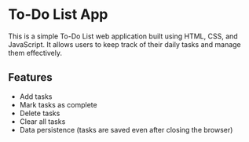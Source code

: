 # To-Do List App

This is a simple To-Do List web application built using HTML, CSS, and JavaScript. It allows users to keep track of their daily tasks and manage them effectively.

## Features

- Add tasks
- Mark tasks as complete
- Delete tasks
- Clear all tasks
- Data persistence (tasks are saved even after closing the browser)
